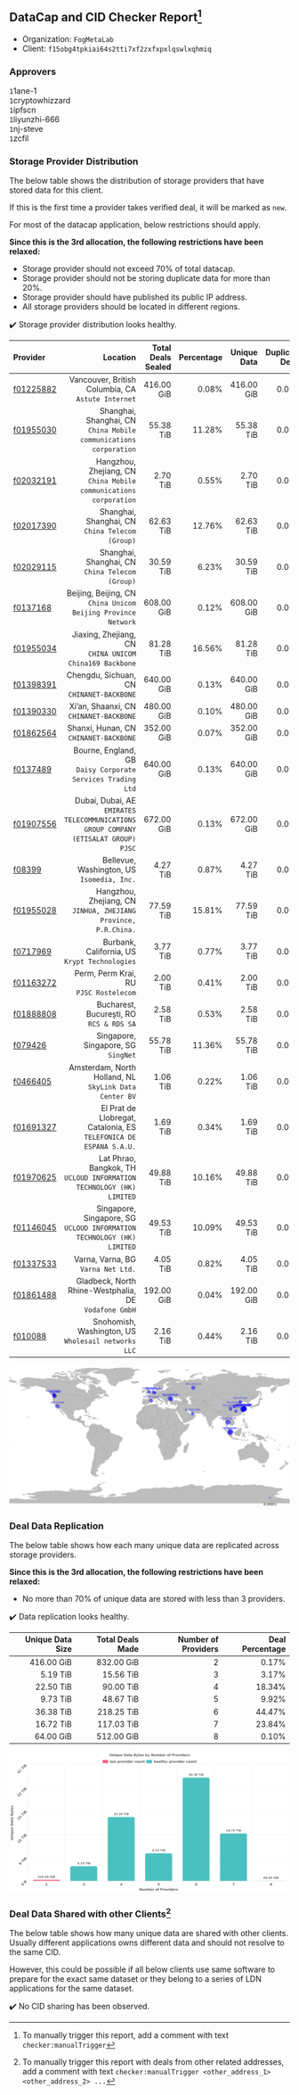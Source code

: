 ## DataCap and CID Checker Report[^1]
 - Organization: `FogMetaLab`
 - Client: `f15obg4tpkiai64s2tti7xf2zxfxpxlqswlxqhmiq`
### Approvers
`1`1ane-1<br/>`1`cryptowhizzard<br/>`1`ipfscn<br/>`1`liyunzhi-666<br/>`1`nj-steve<br/>`1`zcfil


### Storage Provider Distribution
The below table shows the distribution of storage providers that have stored data for this client.

If this is the first time a provider takes verified deal, it will be marked as `new`.

For most of the datacap application, below restrictions should apply.

**Since this is the 3rd allocation, the following restrictions have been relaxed:**
 - Storage provider should not exceed 70% of total datacap.
 - Storage provider should not be storing duplicate data for more than 20%.
 - Storage provider should have published its public IP address.
 - All storage providers should be located in different regions.

✔️ Storage provider distribution looks healthy.

| Provider                                              |                                                                               Location | Total Deals Sealed | Percentage | Unique Data | Duplicate Deals |
| :---------------------------------------------------- | -------------------------------------------------------------------------------------: | -----------------: | ---------: | ----------: | --------------: |
| [f01225882](https://filfox.info/en/address/f01225882) |                                  Vancouver, British Columbia, CA<br/>`Astute Internet` |         416.00 GiB |      0.08% |  416.00 GiB |           0.00% |
| [f01955030](https://filfox.info/en/address/f01955030) |                   Shanghai, Shanghai, CN<br/>`China Mobile communications corporation` |          55.38 TiB |     11.28% |   55.38 TiB |           0.00% |
| [f02032191](https://filfox.info/en/address/f02032191) |                   Hangzhou, Zhejiang, CN<br/>`China Mobile communications corporation` |           2.70 TiB |      0.55% |    2.70 TiB |           0.00% |
| [f02017390](https://filfox.info/en/address/f02017390) |                                     Shanghai, Shanghai, CN<br/>`China Telecom (Group)` |          62.63 TiB |     12.76% |   62.63 TiB |           0.00% |
| [f02029115](https://filfox.info/en/address/f02029115) |                                     Shanghai, Shanghai, CN<br/>`China Telecom (Group)` |          30.59 TiB |      6.23% |   30.59 TiB |           0.00% |
| [f0137168](https://filfox.info/en/address/f0137168)   |                       Beijing, Beijing, CN<br/>`China Unicom Beijing Province Network` |         608.00 GiB |      0.12% |  608.00 GiB |           0.00% |
| [f01955034](https://filfox.info/en/address/f01955034) |                             Jiaxing, Zhejiang, CN<br/>`CHINA UNICOM China169 Backbone` |          81.28 TiB |     16.56% |   81.28 TiB |           0.00% |
| [f01398391](https://filfox.info/en/address/f01398391) |                                           Chengdu, Sichuan, CN<br/>`CHINANET-BACKBONE` |         640.00 GiB |      0.13% |  640.00 GiB |           0.00% |
| [f01390330](https://filfox.info/en/address/f01390330) |                                             Xi’an, Shaanxi, CN<br/>`CHINANET-BACKBONE` |         480.00 GiB |      0.10% |  480.00 GiB |           0.00% |
| [f01862564](https://filfox.info/en/address/f01862564) |                                              Shanxi, Hunan, CN<br/>`CHINANET-BACKBONE` |         352.00 GiB |      0.07% |  352.00 GiB |           0.00% |
| [f0137489](https://filfox.info/en/address/f0137489)   |                         Bourne, England, GB<br/>`Daisy Corporate Services Trading Ltd` |         640.00 GiB |      0.13% |  640.00 GiB |           0.00% |
| [f01907556](https://filfox.info/en/address/f01907556) | Dubai, Dubai, AE<br/>`EMIRATES TELECOMMUNICATIONS GROUP COMPANY (ETISALAT GROUP) PJSC` |         672.00 GiB |      0.13% |  672.00 GiB |           0.00% |
| [f08399](https://filfox.info/en/address/f08399)       |                                          Bellevue, Washington, US<br/>`Isomedia, Inc.` |           4.27 TiB |      0.87% |    4.27 TiB |           0.00% |
| [f01955028](https://filfox.info/en/address/f01955028) |                     Hangzhou, Zhejiang, CN<br/>`JINHUA, ZHEJIANG Province, P.R.China.` |          77.59 TiB |     15.81% |   77.59 TiB |           0.00% |
| [f0717969](https://filfox.info/en/address/f0717969)   |                                       Burbank, California, US<br/>`Krypt Technologies` |           3.77 TiB |      0.77% |    3.77 TiB |           0.00% |
| [f01163272](https://filfox.info/en/address/f01163272) |                                              Perm, Perm Krai, RU<br/>`PJSC Rostelecom` |           2.00 TiB |      0.41% |    2.00 TiB |           0.00% |
| [f01888808](https://filfox.info/en/address/f01888808) |                                            Bucharest, București, RO<br/>`RCS & RDS SA` |           2.58 TiB |      0.53% |    2.58 TiB |           0.00% |
| [f079426](https://filfox.info/en/address/f079426)     |                                                 Singapore, Singapore, SG<br/>`SingNet` |          55.78 TiB |     11.36% |   55.78 TiB |           0.00% |
| [f0466405](https://filfox.info/en/address/f0466405)   |                              Amsterdam, North Holland, NL<br/>`SkyLink Data Center BV` |           1.06 TiB |      0.22% |    1.06 TiB |           0.00% |
| [f01691327](https://filfox.info/en/address/f01691327) |                  El Prat de Llobregat, Catalonia, ES<br/>`TELEFONICA DE ESPANA S.A.U.` |           1.69 TiB |      0.34% |    1.69 TiB |           0.00% |
| [f01970625](https://filfox.info/en/address/f01970625) |                Lat Phrao, Bangkok, TH<br/>`UCLOUD INFORMATION TECHNOLOGY (HK) LIMITED` |          49.88 TiB |     10.16% |   49.88 TiB |           0.00% |
| [f01146045](https://filfox.info/en/address/f01146045) |              Singapore, Singapore, SG<br/>`UCLOUD INFORMATION TECHNOLOGY (HK) LIMITED` |          49.53 TiB |     10.09% |   49.53 TiB |           0.00% |
| [f01337533](https://filfox.info/en/address/f01337533) |                                                  Varna, Varna, BG<br/>`Varna Net Ltd.` |           4.05 TiB |      0.82% |    4.05 TiB |           0.00% |
| [f01861488](https://filfox.info/en/address/f01861488) |                               Gladbeck, North Rhine-Westphalia, DE<br/>`Vodafone GmbH` |         192.00 GiB |      0.04% |  192.00 GiB |           0.00% |
| [f010088](https://filfox.info/en/address/f010088)     |                                 Snohomish, Washington, US<br/>`Wholesail networks LLC` |           2.16 TiB |      0.44% |    2.16 TiB |           0.00% |

<img src="https://raw.githubusercontent.com/data-preservation-programs/filplus-checker-assets/main/filecoin-project/filecoin-plus-large-datasets/issues/1619/1705288268856.png"/>

### Deal Data Replication
The below table shows how each many unique data are replicated across storage providers.


**Since this is the 3rd allocation, the following restrictions have been relaxed:**
- No more than 70% of unique data are stored with less than 3 providers.

✔️ Data replication looks healthy.

| Unique Data Size | Total Deals Made | Number of Providers | Deal Percentage |
| ---------------: | ---------------: | ------------------: | --------------: |
|       416.00 GiB |       832.00 GiB |                   2 |           0.17% |
|         5.19 TiB |        15.56 TiB |                   3 |           3.17% |
|        22.50 TiB |        90.00 TiB |                   4 |          18.34% |
|         9.73 TiB |        48.67 TiB |                   5 |           9.92% |
|        36.38 TiB |       218.25 TiB |                   6 |          44.47% |
|        16.72 TiB |       117.03 TiB |                   7 |          23.84% |
|        64.00 GiB |       512.00 GiB |                   8 |           0.10% |

<img src="https://raw.githubusercontent.com/data-preservation-programs/filplus-checker-assets/main/filecoin-project/filecoin-plus-large-datasets/issues/1619/1705288269617.png"/>

### Deal Data Shared with other Clients[^3]
The below table shows how many unique data are shared with other clients.
Usually different applications owns different data and should not resolve to the same CID.

However, this could be possible if all below clients use same software to prepare for the exact same dataset or they belong to a series of LDN applications for the same dataset.

✔️ No CID sharing has been observed.

[^1]: To manually trigger this report, add a comment with text `checker:manualTrigger`

[^2]: Deals from those addresses are combined into this report as they are specified with `checker:manualTrigger`

[^3]: To manually trigger this report with deals from other related addresses, add a comment with text `checker:manualTrigger <other_address_1> <other_address_2> ...`
